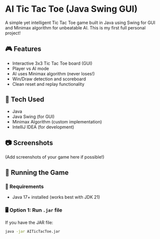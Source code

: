 # AI Tic Tac Toe (Java Swing GUI)

A simple yet intelligent Tic Tac Toe game built in Java using Swing for GUI and Minimax algorithm for unbeatable AI. This is my first full personal project!

## 🎮 Features

- Interactive 3x3 Tic Tac Toe board (GUI)
- Player vs AI mode
- AI uses Minimax algorithm (never loses!)
- Win/Draw detection and scoreboard
- Clean reset and replay functionality

## 🧠 Tech Used

- Java
- Java Swing (for GUI)
- Minimax Algorithm (custom implementation)
- IntelliJ IDEA (for development)

## 📷 Screenshots

(Add screenshots of your game here if possible!)

## 🚀 Running the Game

### 🧾 Requirements

- Java 17+ installed (works best with JDK 21)

### 🖥️ Option 1: Run `.jar` file

If you have the JAR file:
```bash
java -jar AITicTacToe.jar
